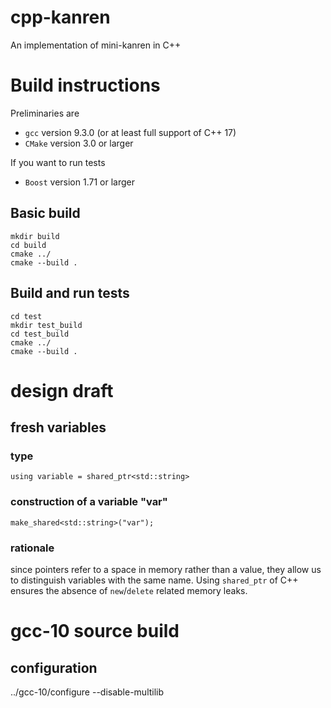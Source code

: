 # cpp-kanren
An implementation of mini-kanren in C++

# Build instructions
Preliminaries are
* `gcc` version 9.3.0 (or at least full support of C++ 17)
* `CMake` version 3.0 or larger

If you want to run tests
* `Boost` version 1.71 or larger

## Basic build
```
mkdir build
cd build
cmake ../
cmake --build .
```

## Build and run tests
```
cd test
mkdir test_build
cd test_build
cmake ../
cmake --build .
```

# design draft

## fresh variables
### type
```
using variable = shared_ptr<std::string>
```
### construction of a variable "var"
```
make_shared<std::string>("var");
```
### rationale
since pointers refer to a space in memory rather than a value, they
allow us to distinguish variables with the same name. Using `shared_ptr` of C++
ensures the absence of `new`/`delete` related memory leaks.

# gcc-10 source build
## configuration
../gcc-10/configure --disable-multilib
